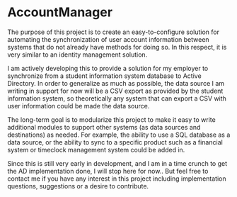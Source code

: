 # AccountManager

The purpose of this project is to create an easy-to-configure solution for automating the synchronization of user account information between systems that do not already have methods for doing so.  In this respect, it is very similar to an identity management solution.

I am actively developing this to provide a solution for my employer to synchronize from a student information system database to Active Directory.  In order to generalize as much as possible, the data source I am writing in support for now will be a CSV export as provided by the student information system, so theoretically any system that can export a CSV with user information could be made the data source.

The long-term goal is to modularize this project to make it easy to write additional modules to support other systems (as data sources and destinations) as needed.  For example, the ability to use a SQL database as a data source, or the ability to sync to a specific product such as a financial system or timeclock management system could be added in.

Since this is still very early in development, and I am in a time crunch to get the AD implementation done, I will stop here for now.. But feel free to contact me if you have any interest in this project including implementation questions, suggestions or a desire to contribute. 
